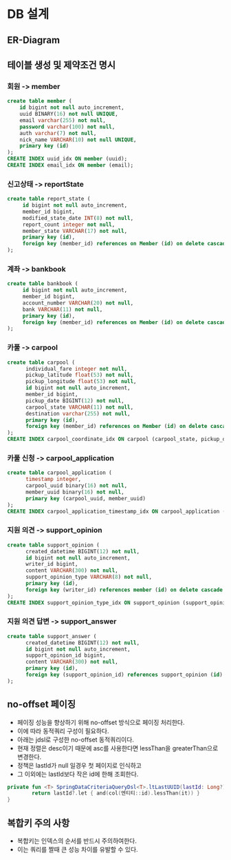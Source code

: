 # DB 설계

## ER-Diagram


## 테이블 생성 및 제약조건 명시
### 회원 -> member
```sql
create table member (
    id bigint not null auto_increment,
    uuid BINARY(16) not null UNIQUE,
    email varchar(255) not null,
    password varchar(100) not null,
    auth varchar(7) not null,
    nick_name VARCHAR(10) not null UNIQUE,
    primary key (id)
);
CREATE INDEX uuid_idx ON member (uuid);
CREATE INDEX email_idx ON member (email);
```
### 신고상태 -> reportState
```sql
create table report_state (
     id bigint not null auto_increment,
     member_id bigint,
     modified_state_date INT(8) not null,
     report_count integer not null,
     member_state VARCHAR(17) not null,
     primary key (id),
     foreign key (member_id) references on Member (id) on delete cascade
);
```
### 계좌 -> bankbook
```sql
create table bankbook (
     id bigint not null auto_increment,
     member_id bigint,
     account_number VARCHAR(20) not null,
     bank VARCHAR(11) not null,
     primary key (id),
     foreign key (member_id) references on Member (id) on delete cascade
);
```
### 카풀 -> carpool
```sql
create table carpool (
      individual_fare integer not null,
      pickup_latitude float(53) not null,
      pickup_longitude float(53) not null,
      id bigint not null auto_increment,
      member_id bigint,
      pickup_date BIGINT(12) not null,
      carpool_state VARCHAR(11) not null,
      destination varchar(255) not null,
      primary key (id),
      foreign key (member_id) references on Member (id) on delete cascade
);
CREATE INDEX carpool_coordinate_idx ON carpool (carpool_state, pickup_date, pickup_latitude, pickup_longitude);
```
### 카풀 신청 -> carpool_application
```sql
create table carpool_application (
      timestamp integer,
      carpool_uuid binary(16) not null,
      member_uuid binary(16) not null,
      primary key (carpool_uuid, member_uuid)
);
CREATE INDEX carpool_application_timestamp_idx ON carpool_application (timestamp);
```
### 지원 의견 -> support_opinion
```sql
create table support_opinion (
      created_datetime BIGINT(12) not null,
      id bigint not null auto_increment,
      writer_id bigint,
      content VARCHAR(300) not null,
      support_opinion_type VARCHAR(8) not null,
      primary key (id),
      foreign key (writer_id) references member (id) on delete cascade
);
CREATE INDEX support_opinion_type_idx ON support_opinion (support_opinion_type);
```
### 지원 의견 답변 -> support_answer
```sql
create table support_answer (
      created_datetime BIGINT(12) not null,
      id bigint not null auto_increment,
      support_opinion_id bigint,
      content VARCHAR(300) not null,
      primary key (id),
      foreign key (support_opinion_id) references support_opinion (id) on delete cascade
);
```

## no-offset 페이징
* 페이징 성능을 향상하기 위해 no-offset 방식으로 페이징 처리한다.
* 이에 따라 동적쿼리 구성이 필요하다.
* 아래는 jdsl로 구성한 no-offset 동적쿼리이다.
* 현재 정렬은 desc이기 때문에 asc를 사용한다면 lessThan을 greaterThan으로 변경한다.
* 정책은 lastId가 null 일경우 첫 페이지로 인식하고
* 그 이외에는 lastId보다 작은 id에 한해 조회한다.
```kotlin
private fun <T> SpringDataCriteriaQueryDsl<T>.ltLastUUID(lastId: Long?): PredicateSpec? {
        return lastId?.let { and(col(엔티티::id).lessThan(it)) }
}
```

## 복합키 주의 사항
* 복합키는 인덱스의 순서를 반드시 주의하여한다.
* 이는 쿼리를 짤때 큰 성능 차이를 유발할 수 있다.